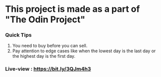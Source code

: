 # This project is made as a part of "The Odin Project"

### Quick Tips
1. You need to buy before you can sell. <br />
2. Pay attention to edge cases like when the lowest day is the last day or the highest day is the first day.

### Live-view : https://bit.ly/3QJm4h3